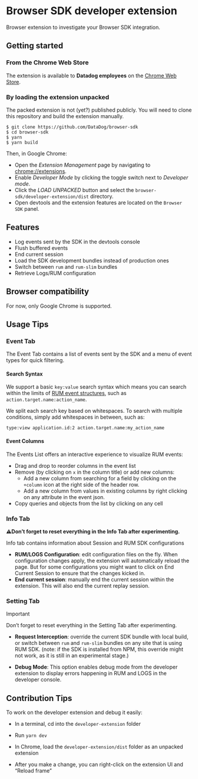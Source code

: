# Browser SDK developer extension

Browser extension to investigate your Browser SDK integration.

## Getting started

### From the Chrome Web Store

The extension is available to **Datadog employees** on the [Chrome Web Store](https://chrome.google.com/webstore/detail/datadog-browser-sdk-devel/boceobohkgenpcpogecpjlnmnfbdigda).

### By loading the extension unpacked

The packed extension is not (yet?) published publicly. You will need to clone this repository and
build the extension manually.

```
$ git clone https://github.com/DataDog/browser-sdk
$ cd browser-sdk
$ yarn
$ yarn build
```

Then, in Google Chrome:

- Open the _Extension Management_ page by navigating to [chrome://extensions](chrome://extensions).
- Enable _Developer Mode_ by clicking the toggle switch next to _Developer mode_.
- Click the _LOAD UNPACKED_ button and select the `browser-sdk/developer-extension/dist`
  directory.
- Open devtools and the extension features are located on the `Browser SDK` panel.

## Features

- Log events sent by the SDK in the devtools console
- Flush buffered events
- End current session
- Load the SDK development bundles instead of production ones
- Switch between `rum` and `rum-slim` bundles
- Retrieve Logs/RUM configuration

## Browser compatibility

For now, only Google Chrome is supported.

## Usage Tips

### Event Tab

The Event Tab contains a list of events sent by the SDK and a menu of event types for quick filtering.

#### Search Syntax

We support a basic `key:value` search syntax which means you can search within the limits of [RUM event structures](https://docs.datadoghq.com/real_user_monitoring/explorer/search/), such as `action.target.name:action_name`.

We split each search key based on whitespaces. To search with multiple conditions, simply add whitespaces in between, such as:

```
type:view application.id:2 action.target.name:my_action_name
```

#### Event Columns

The Events List offers an interactive experience to visualize RUM events:

- Drag and drop to reorder columns in the event list
- Remove (by clicking on `x` in the column title) or add new columns:
  - Add a new column from searching for a field by clicking on the `+column` icon at the right side of the header row.
  - Add a new column from values in existing columns by right clicking on any attribute in the event json.
- Copy queries and objects from the list by clicking on any cell

### Info Tab

**⚠️Don’t forget to reset everything in the Info Tab after experimenting.**

Info tab contains information about Session and RUM SDK configurations

- **RUM/LOGS Configuration**: edit configuration files on the fly. When configuration changes apply, the extension will automatically reload the page. But for some configurations you might want to click on End Current Session to ensure that the changes kicked in.
- **End current session**: manually end the current session within the extension. This will also end the current replay session.

### Setting Tab

> [!IMPORTANT]
> Don’t forget to reset everything in the Setting Tab after experimenting.

- **Request Interception**: override the current SDK bundle with local build, or ​​switch between `rum` and `rum-slim` bundles on any site that is using RUM SDK. (note: if the SDK is installed from NPM, this override might not work, as it is still in an experimental stage.)

- **Debug Mode**: This option enables debug mode from the developer extension to display errors happening in RUM and LOGS in the developer console.

## Contribution Tips

To work on the developer extension and debug it easily:

- In a terminal, cd into the `developer-extension` folder

- Run `yarn dev`

- In Chrome, load the `developer-extension/dist` folder as an unpacked extension

- After you make a change, you can right-click on the extension UI and “Reload frame”

